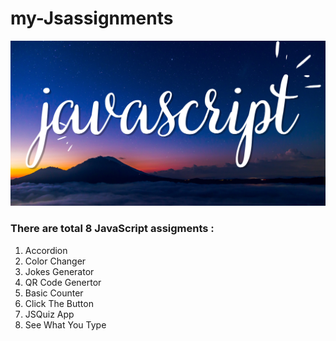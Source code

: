 # my-Jsassignments
![myproject link](thumbnail.png)
### There are total 8 JavaScript assigments :
1. Accordion
2. Color Changer
3. Jokes Generator
4. QR Code Genertor
5. Basic Counter
6. Click The Button
7. JSQuiz App
8. See What You Type
